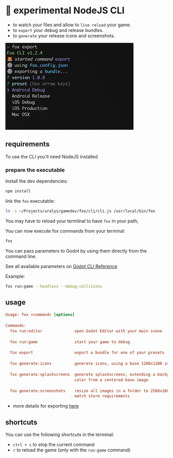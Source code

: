 # 🔋 experimental NodeJS CLI

- to watch your files and allow to `live reload` your game.
- to `export` your debug and release bundles.
- to `generate` your release icons and screenshots.

<img title="exporting-illustration" height="270px"  src="../assets/docs/cli-export.png"/>

## requirements

To use the CLI you'll need NodeJS installed

### prepare the executable

Install the dev dependencies:

```sh
npm install
```

link the `fox` executable:

```sh
ln -s ~/Projects/uralys/gamedev/fox/cli/cli.js /usr/local/bin/fox
```

You may have to reload your termilnal to have `fox` in your path;

You can now execute fox commands from your terminal:

```sh
fox
```

You can pass parameters to Godot by using them directly from the command line.

See all available parameters on [Godot CLI Reference](https://docs.godotengine.org/en/stable/tutorials/editor/command_line_tutorial.html#command-line-reference)

Example:

```sh
fox run:game --headless --debug-collisions
```

## usage

```ini
Usage: fox <command> [options]

Commands:
  fox run:editor              open Godot Editor with your main scene

  fox run:game                start your game to debug

  fox export                  export a bundle for one of your presets

  fox generate:icons          generate icons, using a base 1200x1200 image

  fox generate:splashscreens  generate splashscreens, extending a background
                              color from a centered base image

  fox generate:screenshots    resize all images in a folder to 2560x1600, to
                              match store requirements
```

- more details for exporting [here](./docs/export.md)

## shortcuts

You can use the following shortcuts in the terminal:

- `ctrl + c` to stop the current command
- `r` to reload the game (only with the `run:game` command)
